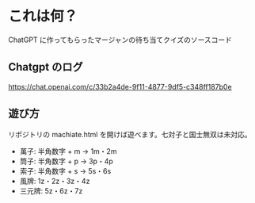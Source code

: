 # これは何？

ChatGPT に作ってもらったマージャンの待ち当てクイズのソースコード

## Chatgpt のログ

https://chat.openai.com/c/33b2a4de-9f11-4877-9df5-c348ff187b0e

## 遊び方

リポジトリの machiate.html を開けば遊べます。七対子と国士無双は未対応。
* 萬子: 半角数字 + m → 1m・2m
* 筒子: 半角数字 + p → 3p・4p
* 索子: 半角数字 + s → 5s・6s
* 風牌: 1z・2z・3z・4z
* 三元牌: 5z・6z・7z